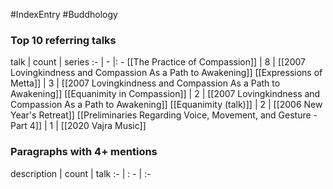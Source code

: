 #IndexEntry #Buddhology

### Top 10 referring talks
talk | count | series
:- | - |: -
[[The Practice of Compassion]] | 8 | [[2007 Lovingkindness and Compassion As a Path to Awakening]]
[[Expressions of Metta]] | 3 | [[2007 Lovingkindness and Compassion As a Path to Awakening]]
[[Equanimity in Compassion]] | 2 | [[2007 Lovingkindness and Compassion As a Path to Awakening]]
[[Equanimity (talk)]] | 2 | [[2006 New Year's Retreat]]
[[Preliminaries Regarding Voice, Movement, and Gesture - Part 4]] | 1 | [[2020 Vajra Music]]

### Paragraphs with 4+ mentions
description | count | talk
:- | : - | :-

